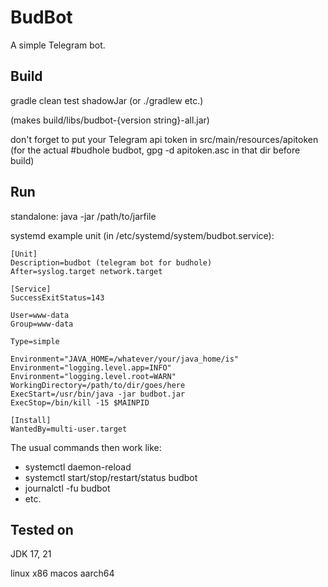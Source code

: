 # BudBot

A simple Telegram bot.

## Build

gradle clean test shadowJar (or ./gradlew etc.)

(makes build/libs/budbot-{version string}-all.jar)

don't forget to put your Telegram api token in src/main/resources/apitoken
(for the actual #budhole budbot, gpg -d apitoken.asc in that dir before build)

## Run

standalone: java -jar /path/to/jarfile

systemd example unit (in /etc/systemd/system/budbot.service):
```
[Unit]
Description=budbot (telegram bot for budhole)
After=syslog.target network.target

[Service]
SuccessExitStatus=143

User=www-data
Group=www-data

Type=simple

Environment="JAVA_HOME=/whatever/your/java_home/is"
Environment="logging.level.app=INFO"
Environment="logging.level.root=WARN"
WorkingDirectory=/path/to/dir/goes/here
ExecStart=/usr/bin/java -jar budbot.jar
ExecStop=/bin/kill -15 $MAINPID

[Install]
WantedBy=multi-user.target
```
The usual commands then work like:
- systemctl daemon-reload
- systemctl start/stop/restart/status budbot
- journalctl -fu budbot
- etc.

## Tested on
JDK 17, 21

linux x86
macos aarch64
